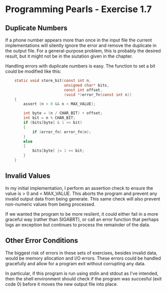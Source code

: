 Programming Pearls - Exercise 1.7
=================================

Duplicate Numbers
-----------------

If a phone number appears more than once in the input file the current 
implementations will silently ignore the error and remove the duplicate in the 
output file. For a general-purpose problem, this is probably the desired 
result, but it might not be in the siutation given in the chapter.

Handling errors with duplicate numbers is easy. The function to set a bit could 
be modified like this:

```C
    static void store_bit(const int n, 
                          unsigned char* bits, 
                          const int offset, 
                          (void *)error_fn(const int n))
    {
        assert (n > 0 && n < MAX_VALUE);

        int byte = (n / CHAR_BIT) + offset;
        int bit = n % CHAR_BIT;
        if (bits[byte] & 1 << bit)
        {
            if (error_fn) error_fn(n);
        }
        else
        {
            bits[byte] |= 1 << bit;
        }
    }
```

Invalid Values
--------------

In my initial implementation, I perform an assertion check to ensure the value 
is > 0 and < MAX_VALUE. This aborts the program and prevent any invalid output 
data from being generate. This same check will also prevent non-numeric values 
from being processed.

If we wanted the program to be more resilent, it could either fail in a more 
graceful way (rather than SIGABRT), or call an error function that perhaps logs 
an exception but continues to process the remainder of the data.

Other Error Conditions
----------------------

The biggest risk of errors in these sets of exercises, besides invalid data, 
would be memory allocation and I/O errors. These errors could be handled 
gracefully and allow for a program exit without corrupting any data.

In particular, if this program is run using stdin and stdout as I've intended, 
then the shell environment should check if the program was succesful (exit code 
0) before it moves the new output file into place.
